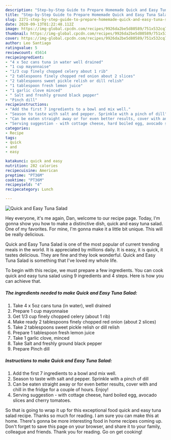 ```yaml
---
description: "Step-by-Step Guide to Prepare Homemade Quick and Easy Tuna Salad"
title: "Step-by-Step Guide to Prepare Homemade Quick and Easy Tuna Salad"
slug: 2271-step-by-step-guide-to-prepare-homemade-quick-and-easy-tuna-salad
date: 2020-09-13T01:22:48.112Z
image: https://img-global.cpcdn.com/recipes/9926da2be5d80589/751x532cq70/quick-and-easy-tuna-salad-recipe-main-photo.jpg
thumbnail: https://img-global.cpcdn.com/recipes/9926da2be5d80589/751x532cq70/quick-and-easy-tuna-salad-recipe-main-photo.jpg
cover: https://img-global.cpcdn.com/recipes/9926da2be5d80589/751x532cq70/quick-and-easy-tuna-salad-recipe-main-photo.jpg
author: Leo Santiago
ratingvalue: 5
reviewcount: 45614
recipeingredient:
- "4 x 5oz cans tuna in water well drained"
- "1 cup mayonnaise"
- "1/3 cup finely chopped celery about 1 rib"
- "2 tablespoons finely chopped red onion about 2 slices"
- "2 tablespoons sweet pickle relish or dill relish"
- "1 tablespoon fresh lemon juice"
- "1 garlic clove minced"
- " Salt and freshly ground black pepper"
- "Pinch dill"
recipeinstructions:
- "Add the first 7 ingredients to a bowl and mix well."
- "Season to taste with salt and pepper. Sprinkle with a pinch of dill"
- "Can be eaten straight away or for even better results, cover with and chill in the fridge for a couple of hours. Enjoy!"
- "Serving suggestion - with cottage cheese, hard boiled egg, avocado slices and cherry tomatoes."
categories:
- Recipe
tags:
- quick
- and
- easy

katakunci: quick and easy 
nutrition: 282 calories
recipecuisine: American
preptime: "PT36M"
cooktime: "PT36M"
recipeyield: "4"
recipecategory: Lunch

---
```



![Quick and Easy Tuna Salad](https://img-global.cpcdn.com/recipes/9926da2be5d80589/751x532cq70/quick-and-easy-tuna-salad-recipe-main-photo.jpg)

Hey everyone, it's me again, Dan, welcome to our recipe page. Today, I'm gonna show you how to make a distinctive dish, quick and easy tuna salad. One of my favorites. For mine, I'm gonna make it a little bit unique. This will be really delicious.



Quick and Easy Tuna Salad is one of the most popular of current trending meals in the world. It is appreciated by millions daily. It is easy, it is quick, it tastes delicious. They are fine and they look wonderful. Quick and Easy Tuna Salad is something that I've loved my whole life.


To begin with this recipe, we must prepare a few ingredients. You can cook quick and easy tuna salad using 9 ingredients and 4 steps. Here is how you can achieve that.

<!--inarticleads1-->

##### The ingredients needed to make Quick and Easy Tuna Salad:

1. Take 4 x 5oz cans tuna (in water), well drained
1. Prepare 1 cup mayonnaise
1. Get 1/3 cup finely chopped celery (about 1 rib)
1. Make ready 2 tablespoons finely chopped red onion (about 2 slices)
1. Take 2 tablespoons sweet pickle relish or dill relish
1. Prepare 1 tablespoon fresh lemon juice
1. Take 1 garlic clove, minced
1. Take  Salt and freshly ground black pepper
1. Prepare Pinch dill




<!--inarticleads2-->

##### Instructions to make Quick and Easy Tuna Salad:

1. Add the first 7 ingredients to a bowl and mix well.
1. Season to taste with salt and pepper. Sprinkle with a pinch of dill
1. Can be eaten straight away or for even better results, cover with and chill in the fridge for a couple of hours. Enjoy!
1. Serving suggestion - with cottage cheese, hard boiled egg, avocado slices and cherry tomatoes.




So that is going to wrap it up for this exceptional food quick and easy tuna salad recipe. Thanks so much for reading. I am sure you can make this at home. There's gonna be more interesting food in home recipes coming up. Don't forget to save this page on your browser, and share it to your family, colleague and friends. Thank you for reading. Go on get cooking!
